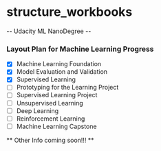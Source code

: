 # structure_workbooks
-- Udacity ML NanoDegree --
### Layout Plan for Machine Learning Progress
- [x] Machine Learning Foundation
- [x] Model Evaluation and Validation
- [x] Supervised Learning
- [ ] Prototyping for the Learning Project 
- [ ] Supervised Learning Project
- [ ] Unsupervised Learning
- [ ] Deep Learning
- [ ] Reinforcement Learning
- [ ] Machine Learning Capstone

** Other Info coming soon!!! **
